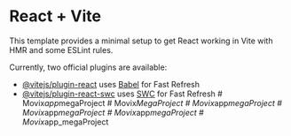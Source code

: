 # React + Vite

This template provides a minimal setup to get React working in Vite with HMR and some ESLint rules.

Currently, two official plugins are available:

- [@vitejs/plugin-react](https://github.com/vitejs/vite-plugin-react/blob/main/packages/plugin-react/README.md) uses [Babel](https://babeljs.io/) for Fast Refresh
- [@vitejs/plugin-react-swc](https://github.com/vitejs/vite-plugin-react-swc) uses [SWC](https://swc.rs/) for Fast Refresh
#   M o v i x _ a p p _ m e g a P r o j e c t  
 #   M o v i x _ M e g a P r o j e c t  
 #   M o v i x _ a p p _ m e g a P r o j e c t  
 #   M o v i x _ a p p _ m e g a P r o j e c t  
 #   M o v i x _ a p p _ m e g a P r o j e c t  
 #   M o v i x _ a p p _ m e g a P r o j e c t  
 